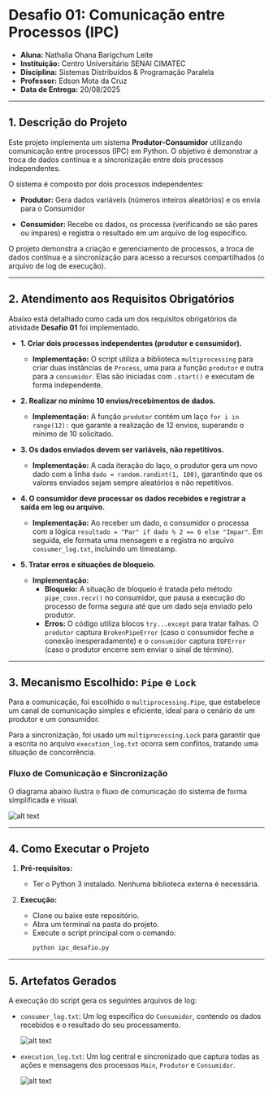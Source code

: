 # Desafio 01: Comunicação entre Processos (IPC)

* **Aluna:** Nathalia Ohana Barigchum Leite
* **Instituição:** Centro Universitário SENAI CIMATEC
* **Disciplina:** Sistemas Distribuídos & Programação Paralela
* **Professor:** Edson Mota da Cruz
* **Data de Entrega:** 20/08/2025

---

## 1. Descrição do Projeto

Este projeto implementa um sistema **Produtor-Consumidor** utilizando comunicação entre processos (IPC) em Python. O objetivo é demonstrar a troca de dados contínua e a sincronização entre dois processos independentes.

O sistema é composto por dois processos independentes:

- **Produtor:** Gera dados variáveis (números inteiros aleatórios) e os envia para o Consumidor

- **Consumidor:** Recebe os dados, os processa (verificando se são pares ou ímpares) e registra o resultado em um arquivo de log específico.                                        

O projeto demonstra a criação e gerenciamento de processos, a troca de dados contínua e a sincronização para acesso a recursos compartilhados (o arquivo de log de execução).

---
## 2. Atendimento aos Requisitos Obrigatórios

Abaixo está detalhado como cada um dos requisitos obrigatórios da atividade  **Desafio 01** foi implementado.

* **1. Criar dois processos independentes (produtor e consumidor).**
    * **Implementação:** O script utiliza a biblioteca `multiprocessing` para criar duas instâncias de `Process`, uma para a função `produtor` e outra para a `consumidor`. Elas são iniciadas com `.start()` e executam de forma independente.

* **2. Realizar no mínimo 10 envios/recebimentos de dados.** 
    * **Implementação:** A função `produtor` contém um laço `for i in range(12):` que garante a realização de 12 envios, superando o mínimo de 10 solicitado.

* **3. Os dados enviados devem ser variáveis, não repetitivos.**
    * **Implementação:** A cada iteração do laço, o produtor gera um novo dado com a linha `dado = random.randint(1, 100)`, garantindo que os valores enviados sejam sempre aleatórios e não repetitivos.

* **4. O consumidor deve processar os dados recebidos e registrar a saída em log ou arquivo.** 
    * **Implementação:** Ao receber um dado, o consumidor o processa com a lógica `resultado = "Par" if dado % 2 == 0 else "Impar"`. Em seguida, ele formata uma mensagem e a registra no arquivo `consumer_log.txt`, incluindo um timestamp.

* **5. Tratar erros e situações de bloqueio.** 
    * **Implementação:**
        * **Bloqueio:** A situação de bloqueio é tratada pelo método `pipe_conn.recv()` no consumidor, que pausa a execução do processo de forma segura até que um dado seja enviado pelo produtor.
        * **Erros:** O código utiliza blocos `try...except` para tratar falhas. O `produtor` captura `BrokenPipeError` (caso o consumidor feche a conexão inesperadamente) e o `consumidor` captura `EOFError` (caso o produtor encerre sem enviar o sinal de término).

---

## 3. Mecanismo Escolhido: `Pipe` e `Lock`

Para a comunicação, foi escolhido o `multiprocessing.Pipe`, que estabelece um canal de comunicação simples e eficiente, ideal para o cenário de um produtor e um consumidor. 

Para a sincronização, foi usado um `multiprocessing.Lock` para garantir que a escrita no arquivo `execution_log.txt` ocorra sem conflitos, tratando uma situação de concorrência.


### Fluxo de Comunicação e Sincronização

O diagrama abaixo ilustra o fluxo de comunicação do sistema de forma simplificada e visual.

![alt text](Diagrama_do_Fluxo.png)


---


## 4. Como Executar o Projeto

1.  **Pré-requisitos:** 
    * Ter o Python 3 instalado. Nenhuma biblioteca externa é necessária.

2.  **Execução:**
    * Clone ou baixe este repositório.
    * Abra um terminal na pasta do projeto.
    * Execute o script principal com o comando:
        ```bash
        python ipc_desafio.py
        ```


---
## 5. Artefatos Gerados

A execução do script gera os seguintes arquivos de log:

* `consumer_log.txt`: Um log específico do `Consumidor`, contendo os dados recebidos e o resultado do seu processamento.


    ![alt text](Consumer_log.png)


* `execution_log.txt`: Um log central e sincronizado que captura todas as ações e mensagens dos processos `Main`, `Produtor` e `Consumidor`.


    ![alt text](Execution_log.png)
